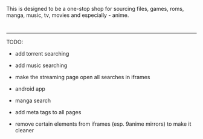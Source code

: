 This is designed to be a one-stop shop for sourcing files, games, roms, manga, music, tv, movies and especially - anime.



#
-----------------------------------------------------------------------

TODO:

- add torrent searching

- add music searching

- make the streaming page open all searches in iframes

- android app

- manga search

- add meta tags to all pages

- remove certain elements from iframes (esp. 9anime mirrors) to make it cleaner
